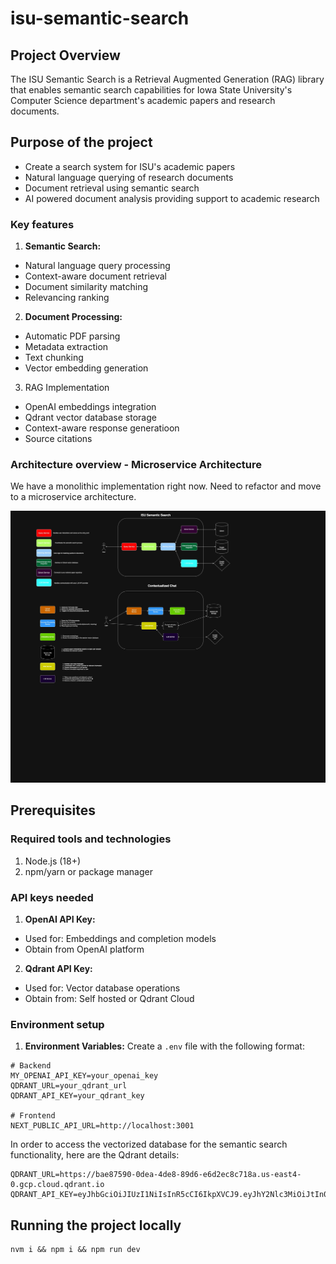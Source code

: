 # isu-semantic-search 

## Project Overview

The ISU Semantic Search is a Retrieval Augmented Generation (RAG) library that enables semantic search capabilities for Iowa State University's Computer Science department's academic papers and research documents. 

## Purpose of the project

- Create a search system for ISU's academic papers 
- Natural language querying of research documents 
- Document retrieval using semantic search 
- AI powered document analysis providing support to academic research 

### Key features

1. **Semantic Search:** 
- Natural language query processing 
- Context-aware document retrieval 
- Document similarity matching 
- Relevancing ranking 

2. **Document Processing:** 
- Automatic PDF parsing 
- Metadata extraction 
- Text chunking 
- Vector embedding generation 

3. RAG Implementation 
- OpenAI embeddings integration 
- Qdrant vector database storage 
- Context-aware response generatioon 
- Source citations 

### Architecture overview - Microservice Architecture

We have a monolithic implementation right now. Need to refactor and move to a microservice architecture. 

![alt text](isu-chatbot.jpg)

## Prerequisites

### Required tools and technologies
1. Node.js (18+)
2. npm/yarn or package manager 

### API keys needed 
1. **OpenAI API Key:** 
- Used for: Embeddings and completion models 
- Obtain from OpenAI platform 

2. **Qdrant API Key:** 
- Used for: Vector database operations 
- Obtain from: Self hosted or Qdrant Cloud 

### Environment setup

1. **Environment Variables:** 
Create a `.env` file with the following format: 

```
# Backend
MY_OPENAI_API_KEY=your_openai_key
QDRANT_URL=your_qdrant_url
QDRANT_API_KEY=your_qdrant_key

# Frontend
NEXT_PUBLIC_API_URL=http://localhost:3001
```

In order to access the vectorized database for the semantic search functionality, here are the Qdrant details: 

```
QDRANT_URL=https://bae87590-0dea-4de8-89d6-e6d2ec8c718a.us-east4-0.gcp.cloud.qdrant.io
QDRANT_API_KEY=eyJhbGciOiJIUzI1NiIsInR5cCI6IkpXVCJ9.eyJhY2Nlc3MiOiJtIn0.uOONpNQ6YBORt0_grlaZ05MUp1PX5luubHgMRk4qXw8
```

## Running the project locally 

```
nvm i && npm i && npm run dev
```